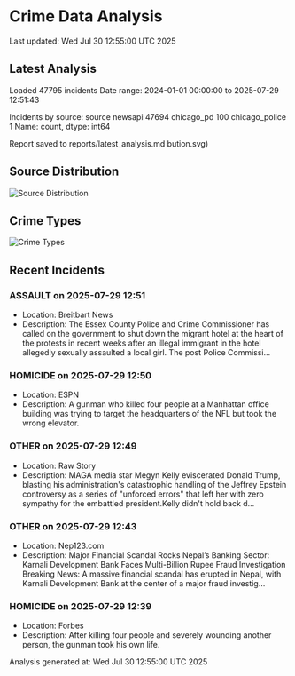 # Crime Data Analysis
Last updated: Wed Jul 30 12:55:00 UTC 2025

## Latest Analysis

Loaded 47795 incidents
Date range: 2024-01-01 00:00:00 to 2025-07-29 12:51:43

Incidents by source:
source
newsapi           47694
chicago_pd          100
chicago_police        1
Name: count, dtype: int64

Report saved to reports/latest_analysis.md
bution.svg)

## Source Distribution
![Source Distribution](images/source_distribution.svg)

## Crime Types
![Crime Types](images/crime_types.svg)

## Recent Incidents

### ASSAULT on 2025-07-29 12:51
- Location: Breitbart News
- Description: The Essex County Police and Crime Commissioner has called on the government to shut down the migrant hotel at the heart of the protests in recent weeks after an illegal immigrant in the hotel allegedly sexually assaulted a local girl.
The post Police Commissi…


### HOMICIDE on 2025-07-29 12:50
- Location: ESPN
- Description: A gunman who killed four people at a Manhattan office building was trying to target the headquarters of the NFL but took the wrong elevator.


### OTHER on 2025-07-29 12:49
- Location: Raw Story
- Description: MAGA media star Megyn Kelly eviscerated Donald Trump, blasting his administration's catastrophic handling of the Jeffrey Epstein controversy as a series of "unforced errors" that left her with zero sympathy for the embattled president.Kelly didn't hold back d…


### OTHER on 2025-07-29 12:43
- Location: Nep123.com
- Description: Major Financial Scandal Rocks Nepal’s Banking Sector: Karnali Development Bank Faces Multi-Billion Rupee Fraud Investigation Breaking News: A massive financial scandal has erupted in Nepal, with Karnali Development Bank at the center of a major fraud investig…


### HOMICIDE on 2025-07-29 12:39
- Location: Forbes
- Description: After killing four people and severely wounding another person, the gunman took his own life.

Analysis generated at: Wed Jul 30 12:55:00 UTC 2025

